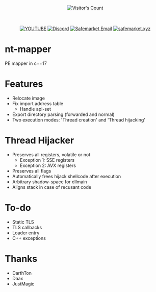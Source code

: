 <br/><br/>
<div align="center"> 
  <img src="https://profile-counter.glitch.me/Zhodisov/count.svg" alt="Visitor's Count" />
</div>
<br/><br/>

<div align="center">
  
[![YOUTUBE](https://img.shields.io/badge/Youtube-fc0000?style=for-the-badge&logo=YOUTUBE&logoColor=white)](https://www.youtube.com/@Jodis974)
[![Discord](https://img.shields.io/badge/Discord-6a85b9?style=for-the-badge&logo=discord&logoColor=white)](https://safemarket.xyz/discord)
[![Safemarket Email](https://img.shields.io/badge/safemarket_email-333333?style=for-the-badge&logo=gmail&logoColor=red)](mailto:support-checkout@safemarket.xyz)
[![safemarket.xyz](https://img.shields.io/badge/safemarket.xyz-0077B5?style=for-the-badge&logo=internet&logoColor=white)](https://safemarket.xyz/)

</div>





# nt-mapper
PE mapper in c++17

# Features
+ Relocate image
+ Fix import address table
  + Handle api-set
+ Export directory parsing (forwarded and normal)
+ Two execution modes: 'Thread creation' and 'Thread hijacking' 

# Thread Hijacker
+ Preserves all registers, volatile or not
  + Exception 1: SSE registers
  + Exception 2: AVX registers
+ Preserves all flags
+ Automatically frees hijack shellcode after execution
+ Arbitrary shadow-space for dllmain
+ Aligns stack in case of recusant code

# To-do
+ Static TLS
+ TLS callbacks
+ Loader entry
+ C++ exceptions

# Thanks
+ DarthTon
+ Daax
+ JustMagic
